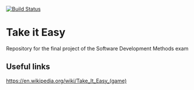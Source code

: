 [![Build Status](https://api.travis-ci.com/LetteraUnica/SDM-final-project.svg?branch=main)](https://api.travis-ci.com/LetteraUnica/SDM-final-project)

# Take it Easy
Repository for the final project of the Software Development Methods exam 

## Useful links
https://en.wikipedia.org/wiki/Take_It_Easy_(game)  
